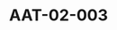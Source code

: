 ---
pid: AAT-02-003
title: AAT-02-003
language: ar
collection: عبد الرحمن علي طه
original_label: 
rights: فدوى علي طه
location_of_original: فدوى علي طه
photographer_or_studio: 
scanned_from: jpeg
_date: '1949'
location: الخرطوم
description: عبدالرحمن علي طه عند توليه منصب وزير المعارف كأول وزير للمعارف في السودان
additional_notes: عبدالرحمن علي طه عند توليه منصب وزير المعارف كأول وزير للمعارف في
  السودان
permission_display: 'yes'
on_server: 'no'
on_website: 'no'
permalink: "/archive/ar/aat-02-003.html"
layout: photo-page
---
